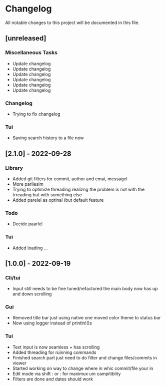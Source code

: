 # Changelog

All notable changes to this project will be documented in this file.

## [unreleased]

### Miscellaneous Tasks

- Update changelog
- Update changelog
- Update changelog
- Update changelog
- Update changelog
- Update changelog

### Changelog

- Trying to fix changelog

### Tui

- Saving search history to a file now

## [2.1.0] - 2022-09-28

### Library

- Added git filters for commit, aothor and emai, messagel
- More parllesim
- Trying to optimize threading realizng the problem is not with the trreading but with something else
- Added parelel as optinal (but default feature

### Todo

- Decide paarlel

### Tui

- Added loading ...

## [1.0.0] - 2022-09-19

### Cli/tui

- Input still needs to be fine tuned/refactored the main body now has up and down scrolling

### Gui

- Removed title bar just using native one moved color theme to status bar
- Now using logger instead of println!()s

### Tui

- Text input is now seamless + has scrolling
- Added threading for ruinning commands
- Finished search part just need to do filter and change files/commits in viewer
- Started working on way to change where in whic commit/file your in
- Edit mode via shift :  or : for maximux um campitiblity
- Filters are done and dates should work

